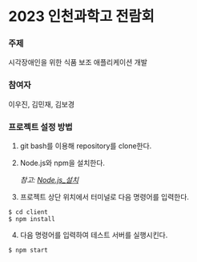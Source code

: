 # 2023 인천과학고 전람회

### 주제
시각장애인을 위한 식품 보조 애플리케이션 개발


### 참여자
이우진, 김민재, 김보경


### 프로젝트 설정 방법
1. git bash를 이용해 repository를 clone한다.
 
2. Node.js와 npm을 설치한다.

   *참고: [Node.js\_설치](https://joyfulhome.tistory.com/180 "설치하기")*
   
3. 프로젝트 상단 위치에서 터미널로 다음 명령어를 입력한다.

```
$ cd client
$ npm install
```

4. 다음 명령어를 입력하여 테스트 서버를 실행시킨다.

```
$ npm start
```
